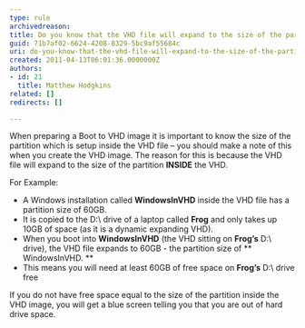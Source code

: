 ```yaml
---
type: rule
archivedreason: 
title: Do you know that the VHD file will expand to the size of the partition inside the VHD when you boot into it?
guid: 71b7af02-6624-4208-8329-5bc9af55684c
uri: do-you-know-that-the-vhd-file-will-expand-to-the-size-of-the-partition-inside-the-vhd-when-you-boot-into-it
created: 2011-04-13T06:01:36.0000000Z
authors:
- id: 21
  title: Matthew Hodgkins
related: []
redirects: []

---
```


When preparing a Boot to VHD image it is important to know the size of the partition which is setup inside the VHD file – you should make a note of this when you create the VHD image. The reason for this is because the VHD file will expand to the size of the partition  **INSIDE** the VHD.  
<!--endintro-->

For Example:

* A Windows installation called  **WindowsInVHD** inside the VHD file has a partition size of 60GB.
* It is copied to the D:\ drive of a laptop called  **Frog** and only takes up 10GB of space (as it is a dynamic expanding VHD).
* When you boot into  **WindowsInVHD** (the VHD sitting on  **Frog’s** D:\ drive), the VHD file expands to 60GB - the partition size of  ** WindowsInVHD. **
* This means you will need at least 60GB of free space on  **Frog’s** D:\ drive free


If you do not have free space equal to the size of the partition inside the VHD image, you will get a blue screen telling you that you are out of hard drive space.
